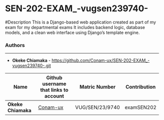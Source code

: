 # SEN-202-EXAM_-vugsen239740-
#Description
This is a Django-based web application created as part of my exam for my departmental exams
It includes backend logic, database models, and a clean web interface using Django’s template engine.
### Authors
---
- **Okeke Chiamaka** - https://github.com/Conam-ux/SEN-202-EXAM_-vugsen239740-.git

|**Name**       | **Github username that links to account**         | **Matric Number** |	**Contribution** |
|---------------|---------------------------------------------------|-------------------|------------------|
|**Okeke Chiamaka**	|[Conam-ux](https://github.com/Conam-ux>/) |VUG/SEN/23/9740 |examSEN202|

